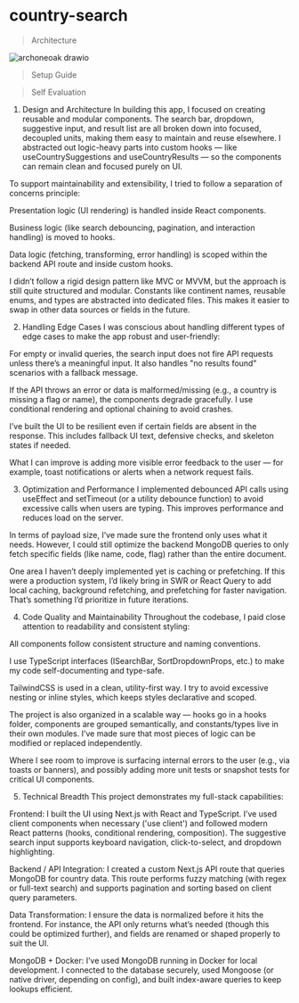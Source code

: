 # country-search

>Architecture

![archoneoak drawio](https://github.com/user-attachments/assets/724fc61a-336e-4fb2-b431-c0da0fa8dde1)

>Setup Guide

>Self Evaluation

1. Design and Architecture
In building this app, I focused on creating reusable and modular components. The search bar, dropdown, suggestive input, and result list are all broken down into focused, decoupled units, making them easy to maintain and reuse elsewhere. I abstracted out logic-heavy parts into custom hooks — like useCountrySuggestions and useCountryResults — so the components can remain clean and focused purely on UI.

To support maintainability and extensibility, I tried to follow a separation of concerns principle:

Presentation logic (UI rendering) is handled inside React components.

Business logic (like search debouncing, pagination, and interaction handling) is moved to hooks.

Data logic (fetching, transforming, error handling) is scoped within the backend API route and inside custom hooks.

I didn’t follow a rigid design pattern like MVC or MVVM, but the approach is still quite structured and modular. Constants like continent names, reusable enums, and types are abstracted into dedicated files. This makes it easier to swap in other data sources or fields in the future.

2. Handling Edge Cases
I was conscious about handling different types of edge cases to make the app robust and user-friendly:

For empty or invalid queries, the search input does not fire API requests unless there’s a meaningful input. It also handles "no results found" scenarios with a fallback message.

If the API throws an error or data is malformed/missing (e.g., a country is missing a flag or name), the components degrade gracefully. I use conditional rendering and optional chaining to avoid crashes.

I’ve built the UI to be resilient even if certain fields are absent in the response. This includes fallback UI text, defensive checks, and skeleton states if needed.

What I can improve is adding more visible error feedback to the user — for example, toast notifications or alerts when a network request fails.

3. Optimization and Performance
I implemented debounced API calls using useEffect and setTimeout (or a utility debounce function) to avoid excessive calls when users are typing. This improves performance and reduces load on the server.

In terms of payload size, I’ve made sure the frontend only uses what it needs. However, I could still optimize the backend MongoDB queries to only fetch specific fields (like name, code, flag) rather than the entire document.

One area I haven’t deeply implemented yet is caching or prefetching. If this were a production system, I’d likely bring in SWR or React Query to add local caching, background refetching, and prefetching for faster navigation. That’s something I’d prioritize in future iterations.

4. Code Quality and Maintainability
Throughout the codebase, I paid close attention to readability and consistent styling:

All components follow consistent structure and naming conventions.

I use TypeScript interfaces (ISearchBar, SortDropdownProps, etc.) to make my code self-documenting and type-safe.

TailwindCSS is used in a clean, utility-first way. I try to avoid excessive nesting or inline styles, which keeps styles declarative and scoped.

The project is also organized in a scalable way — hooks go in a hooks folder, components are grouped semantically, and constants/types live in their own modules. I’ve made sure that most pieces of logic can be modified or replaced independently.

Where I see room to improve is surfacing internal errors to the user (e.g., via toasts or banners), and possibly adding more unit tests or snapshot tests for critical UI components.

5. Technical Breadth
This project demonstrates my full-stack capabilities:

Frontend:
I built the UI using Next.js with React and TypeScript. I’ve used client components when necessary ('use client') and followed modern React patterns (hooks, conditional rendering, composition). The suggestive search input supports keyboard navigation, click-to-select, and dropdown highlighting.

Backend / API Integration:
I created a custom Next.js API route that queries MongoDB for country data. This route performs fuzzy matching (with regex or full-text search) and supports pagination and sorting based on client query parameters.

Data Transformation:
I ensure the data is normalized before it hits the frontend. For instance, the API only returns what’s needed (though this could be optimized further), and fields are renamed or shaped properly to suit the UI.

MongoDB + Docker:
I’ve used MongoDB running in Docker for local development. I connected to the database securely, used Mongoose (or native driver, depending on config), and built index-aware queries to keep lookups efficient.
